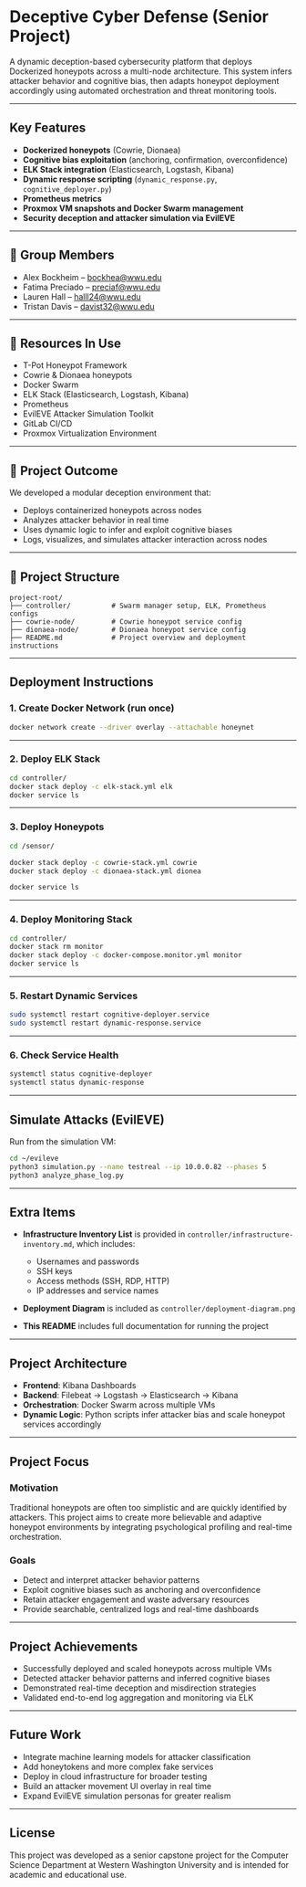 # Deceptive Cyber Defense (Senior Project)

A dynamic deception-based cybersecurity platform that deploys Dockerized honeypots across a multi-node architecture. This system infers attacker behavior and cognitive bias, then adapts honeypot deployment accordingly using automated orchestration and threat monitoring tools.

---

## Key Features

* **Dockerized honeypots** (Cowrie, Dionaea)
* **Cognitive bias exploitation** (anchoring, confirmation, overconfidence)
* **ELK Stack integration** (Elasticsearch, Logstash, Kibana)
* **Dynamic response scripting** (`dynamic_response.py`, `cognitive_deployer.py`)
* **Prometheus metrics**
* **Proxmox VM snapshots and Docker Swarm management**
* **Security deception and attacker simulation via EvilEVE**

---

## 👥 Group Members

* Alex Bockheim – [bockhea@wwu.edu](mailto:bockhea@wwu.edu)
* Fatima Preciado – [preciaf@wwu.edu](mailto:preciaf@wwu.edu)
* Lauren Hall – [halll24@wwu.edu](mailto:halll24@wwu.edu)
* Tristan Davis – [davist32@wwu.edu](mailto:davist32@wwu.edu)

---

## 🧱 Resources In Use

* T-Pot Honeypot Framework
* Cowrie & Dionaea honeypots
* Docker Swarm
* ELK Stack (Elasticsearch, Logstash, Kibana)
* Prometheus
* EvilEVE Attacker Simulation Toolkit
* GitLab CI/CD
* Proxmox Virtualization Environment

---

## 🌟 Project Outcome

We developed a modular deception environment that:

* Deploys containerized honeypots across nodes
* Analyzes attacker behavior in real time
* Uses dynamic logic to infer and exploit cognitive biases
* Logs, visualizes, and simulates attacker interaction across nodes

---

## 📁 Project Structure

```
project-root/
├── controller/          # Swarm manager setup, ELK, Prometheus configs
├── cowrie-node/         # Cowrie honeypot service config
├── dionaea-node/        # Dionaea honeypot service config
├── README.md            # Project overview and deployment instructions
```

---

## Deployment Instructions

### 1. Create Docker Network (run once)

```bash
docker network create --driver overlay --attachable honeynet
```

---

### 2. Deploy ELK Stack

```bash
cd controller/
docker stack deploy -c elk-stack.yml elk
docker service ls
```

---

### 3. Deploy Honeypots

```bash
cd /sensor/

docker stack deploy -c cowrie-stack.yml cowrie
docker stack deploy -c dionaea-stack.yml dionea

docker service ls
```

---

### 4. Deploy Monitoring Stack

```bash
cd controller/
docker stack rm monitor
docker stack deploy -c docker-compose.monitor.yml monitor
docker service ls
```

---

### 5. Restart Dynamic Services

```bash
sudo systemctl restart cognitive-deployer.service
sudo systemctl restart dynamic-response.service
```

---

### 6. Check Service Health

```bash
systemctl status cognitive-deployer
systemctl status dynamic-response
```

---

## Simulate Attacks (EvilEVE)

Run from the simulation VM:

```bash
cd ~/evileve
python3 simulation.py --name testreal --ip 10.0.0.82 --phases 5
python3 analyze_phase_log.py
```

---

## Extra Items

* **Infrastructure Inventory List** is provided in `controller/infrastructure-inventory.md`, which includes:

  * Usernames and passwords
  * SSH keys
  * Access methods (SSH, RDP, HTTP)
  * IP addresses and service names

* **Deployment Diagram** is included as `controller/deployment-diagram.png`

* **This README** includes full documentation for running the project

---

## Project Architecture

* **Frontend**: Kibana Dashboards
* **Backend**: Filebeat → Logstash → Elasticsearch → Kibana
* **Orchestration**: Docker Swarm across multiple VMs
* **Dynamic Logic**: Python scripts infer attacker bias and scale honeypot services accordingly

---

## Project Focus

### Motivation

Traditional honeypots are often too simplistic and are quickly identified by attackers. This project aims to create more believable and adaptive honeypot environments by integrating psychological profiling and real-time orchestration.

### Goals

* Detect and interpret attacker behavior patterns
* Exploit cognitive biases such as anchoring and overconfidence
* Retain attacker engagement and waste adversary resources
* Provide searchable, centralized logs and real-time dashboards

---

## Project Achievements

* Successfully deployed and scaled honeypots across multiple VMs
* Detected attacker behavior patterns and inferred cognitive biases
* Demonstrated real-time deception and misdirection strategies
* Validated end-to-end log aggregation and monitoring via ELK

---

## Future Work

* Integrate machine learning models for attacker classification
* Add honeytokens and more complex fake services
* Deploy in cloud infrastructure for broader testing
* Build an attacker movement UI overlay in real time
* Expand EvilEVE simulation personas for greater realism

---

## License

This project was developed as a senior capstone project for the Computer Science Department at Western Washington University and is intended for academic and educational use.
